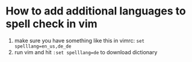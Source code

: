 # How to add additional languages to spell check in vim

1. make sure you have something like this in vimrc: `set spelllang=en_us,de_de`
1. run vim and hit `:set spelllang=de` to download dictionary
